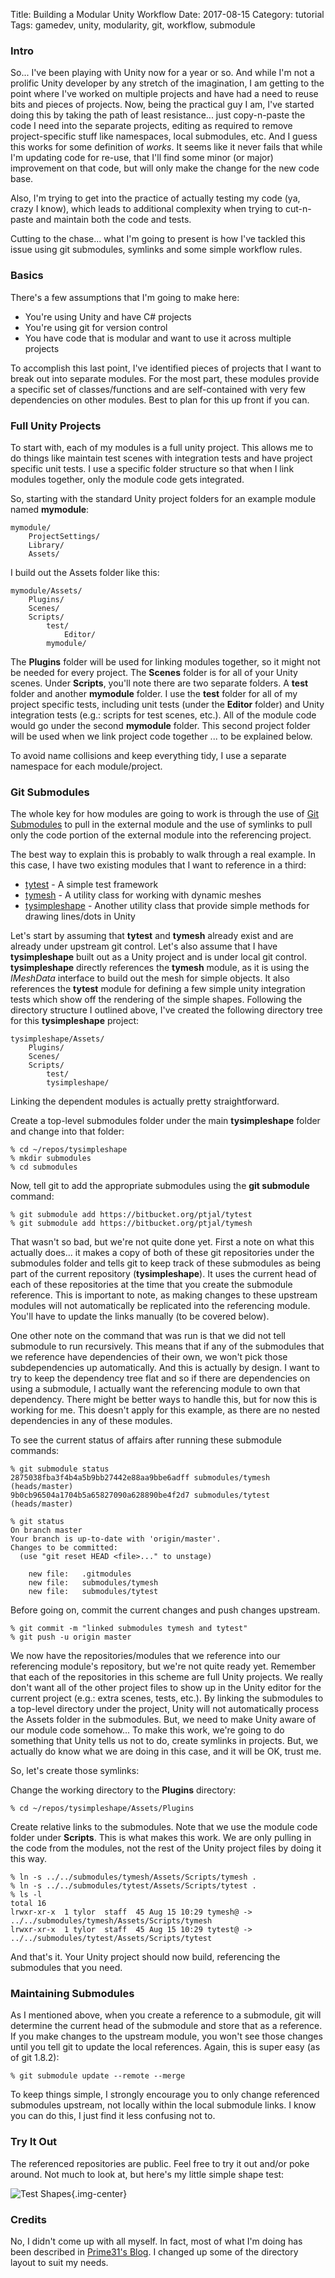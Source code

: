 Title: Building a Modular Unity Workflow
Date: 2017-08-15
Category: tutorial
Tags: gamedev, unity, modularity, git, workflow, submodule

### Intro

So... I've been playing with Unity now for a year or so.  And while I'm not a prolific Unity
developer by any stretch of the imagination, I am getting to the point where I've worked on
multiple projects and have had a need to reuse bits and pieces of projects.  Now, being the
practical guy I am, I've started doing this by taking the path of least resistance... just
copy-n-paste the code I need into the separate projects, editing as required to remove
project-specific stuff like namespaces, local submodules, etc.  And I guess this works for some
definition of *works*.  It seems like it never fails that while I'm updating code for re-use,
that I'll find some minor (or major) improvement on that code, but will only make the change for
the new code base.

Also, I'm trying to get into the practice of actually testing my code (ya, crazy I know), which leads to additional complexity when trying to cut-n-paste and maintain both the code and tests.

Cutting to the chase... what I'm going to present is how I've tackled this issue using git
submodules, symlinks and some simple workflow rules.

### Basics

There's a few assumptions that I'm going to make here:

* You're using Unity and have C# projects
* You're using git for version control
* You have code that is modular and want to use it across multiple projects

To accomplish this last point, I've identified pieces of projects that I want to break out into
separate modules.  For the most part, these modules provide a specific set of classes/functions and are self-contained with very few dependencies on other modules.  Best to plan for this up front if you can.

### Full Unity Projects

To start with, each of my modules is a full unity project.  This allows me to do things like
maintain test scenes with integration tests and have project specific unit tests.  I use a
specific folder structure so that when I link modules together, only the module code gets
integrated.

So, starting with the standard Unity project folders for an example module named **mymodule**:

    mymodule/
        ProjectSettings/
        Library/
        Assets/

I build out the Assets folder like this:

    mymodule/Assets/
        Plugins/
        Scenes/
        Scripts/
            test/
                Editor/
            mymodule/

The **Plugins** folder will be used for linking modules together, so it might not be needed for every project.  The **Scenes** folder is for all of your Unity scenes.  Under **Scripts**, you'll note there are two separate folders.  A **test** folder and another **mymodule** folder.  I use the **test** folder for all of my project specific tests, including unit tests (under the **Editor** folder) and Unity integration tests (e.g.: scripts for test scenes, etc.).  All of the module code would go under the second **mymodule** folder.  This second project folder will be used when we link project code together ... to be explained below.

To avoid name collisions and keep everything tidy, I use a separate namespace for each
module/project.

### Git Submodules

The whole key for how modules are going to work is through the use of [Git Submodules](https://git-scm.com/docs/git-submodule) to pull in the external module and the use of symlinks to pull only the code portion of the external module into the referencing project.

The best way to explain this is probably to walk through a real example.  In this case, I have
two existing modules that I want to reference in a third:

* [tytest](https://bitbucket.org/ptjal/tytest) - A simple test framework
* [tymesh](https://bitbucket.org/ptjal/tymesh) - A utility class for working with dynamic meshes
* [tysimpleshape](https://bitbucket.org/ptjal/tysimpleshape) - Another utility class that provide simple methods for drawing lines/dots in Unity

Let's start by assuming that **tytest** and **tymesh** already exist and are already under
upstream git control.  Let's also assume that I have **tysimpleshape** built out as a Unity
project and is under local git control.  **tysimpleshape** directly references the **tymesh**
module, as it is using the *IMeshData* interface to build out the mesh for simple objects.  It also
references the **tytest** module for defining a few simple unity integration tests which show
off the rendering of the simple shapes.  Following the directory structure I outlined above,
I've created the following directory tree for this **tysimpleshape** project:

    tysimpleshape/Assets/
        Plugins/
        Scenes/
        Scripts/
            test/
            tysimpleshape/

Linking the dependent modules is actually pretty straightforward.

Create a top-level submodules folder under the main **tysimpleshape** folder and change into that folder:

    % cd ~/repos/tysimpleshape
    % mkdir submodules
    % cd submodules

Now, tell git to add the appropriate submodules using the **git submodule** command:

    % git submodule add https://bitbucket.org/ptjal/tytest
    % git submodule add https://bitbucket.org/ptjal/tymesh

That wasn't so bad, but we're not quite done yet.  First a note on what this actually does... it
makes a copy of both of these git repositories under the submodules folder and tells git to keep
track of these submodules as being part of the current repository (**tysimpleshape**).  It uses
the current head of each of these repositories at the time that you create the submodule
reference.  This is important to note, as making changes to these upstream modules will not
automatically be replicated into the referencing module.  You'll have to update the links
manually (to be covered below).  

One other note on the command that was run is that we did not tell submodule to run recursively.
This means that if any of the submodules that we reference have dependencies of their own, we
won't pick those subdependencies up automatically.  And this is actually by design.  I want to
try to keep the dependency tree flat and so if there are dependencies on using a submodule, I
actually want the referencing module to own that dependency.  There might be better ways to
handle this, but for now this is working for me.  This doesn't apply for this example, as there
are no nested dependencies in any of these modules.

To see the current status of affairs after running these submodule commands:

    % git submodule status
    2875038fba3f4b4a5b9bb27442e88aa9bbe6adff submodules/tymesh (heads/master)
    9b0cb96504a1704b5a65827090a628890be4f2d7 submodules/tytest (heads/master)

    % git status
    On branch master
    Your branch is up-to-date with 'origin/master'.
    Changes to be committed:
      (use "git reset HEAD <file>..." to unstage)

        new file:   .gitmodules
        new file:   submodules/tymesh
        new file:   submodules/tytest

Before going on, commit the current changes and push changes upstream.

    % git commit -m "linked submodules tymesh and tytest"
    % git push -u origin master

We now have the repositories/modules that we reference into our referencing module's repository, but we're not quite ready yet.  Remember that each of the repositories in this scheme are full Unity projects.  We really don't want all of the other project files to show up in the Unity editor for the current project (e.g.: extra scenes, tests, etc.).  By linking the submodules to a top-level directory under the project, Unity will not automatically process the Assets folder in the submodules.  But, we need to make Unity aware of our module code somehow... To make this work, we're going to do something that Unity tells us not to do, create symlinks in projects.  But, we actually do know what we are doing in this case, and it will be OK, trust me.

So, let's create those symlinks:

Change the working directory to the **Plugins** directory:

    % cd ~/repos/tysimpleshape/Assets/Plugins

Create relative links to the submodules.  Note that we use the module code folder under **Scripts**.  This is what makes this work.  We are only pulling in the code from the modules, not the rest of the Unity project files by doing it this way.

    % ln -s ../../submodules/tymesh/Assets/Scripts/tymesh .
    % ln -s ../../submodules/tytest/Assets/Scripts/tytest .
    % ls -l
    total 16
    lrwxr-xr-x  1 tylor  staff  45 Aug 15 10:29 tymesh@ -> ../../submodules/tymesh/Assets/Scripts/tymesh
    lrwxr-xr-x  1 tylor  staff  45 Aug 15 10:29 tytest@ -> ../../submodules/tytest/Assets/Scripts/tytest

And that's it.  Your Unity project should now build, referencing the submodules that you need.

### Maintaining Submodules

As I mentioned above, when you create a reference to a submodule, git will determine the current
head of the submodule and store that as a reference.  If you make changes to the upstream
module, you won't see those changes until you tell git to update the local references.  Again,
this is super easy (as of git 1.8.2):

    % git submodule update --remote --merge

To keep things simple, I strongly encourage you to only change referenced submodules upstream,
not locally within the local submodule links.  I know you can do this, I just find it less
confusing not to.

### Try It Out

The referenced repositories are public.  Feel free to try it out and/or poke around.  Not much
to look at, but here's my little simple shape test:

![Test Shapes](images/TestShapes.png){.img-center}

### Credits

No, I didn't come up with all myself.  In fact, most of what I'm doing has been described in
[Prime31's Blog](http://blog.prime31.com/a-method-for-working-with-shared-code-with-unity-and-git/).  I changed up some of the directory layout to suit my needs.

